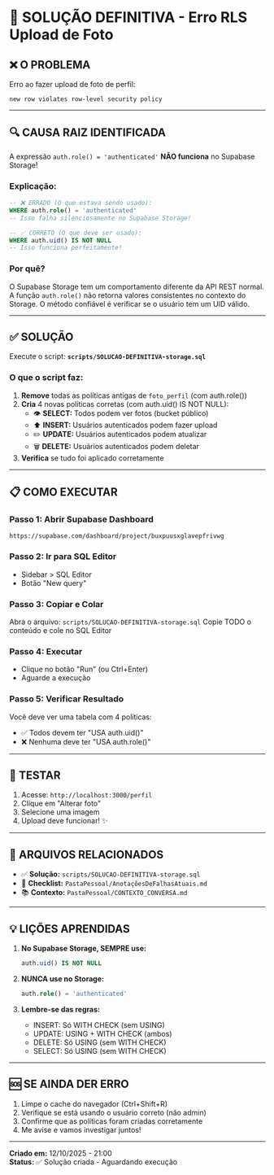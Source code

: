 # 🎯 SOLUÇÃO DEFINITIVA - Erro RLS Upload de Foto

## ❌ O PROBLEMA

Erro ao fazer upload de foto de perfil:
```
new row violates row-level security policy
```

---

## 🔍 CAUSA RAIZ IDENTIFICADA

A expressão `auth.role() = 'authenticated'` **NÃO funciona** no Supabase Storage!

### Explicação:

```sql
-- ❌ ERRADO (O que estava sendo usado):
WHERE auth.role() = 'authenticated'
-- Isso falha silenciosamente no Supabase Storage!

-- ✅ CORRETO (O que deve ser usado):
WHERE auth.uid() IS NOT NULL
-- Isso funciona perfeitamente!
```

### Por quê?

O Supabase Storage tem um comportamento diferente da API REST normal. A função `auth.role()` não retorna valores consistentes no contexto do Storage. O método confiável é verificar se o usuário tem um UID válido.

---

## ✅ SOLUÇÃO

Execute o script: **`scripts/SOLUCAO-DEFINITIVA-storage.sql`**

### O que o script faz:

1. **Remove** todas as políticas antigas de `foto_perfil` (com auth.role())
2. **Cria** 4 novas políticas corretas (com auth.uid() IS NOT NULL):
   - 👁️ **SELECT:** Todos podem ver fotos (bucket público)
   - ⬆️ **INSERT:** Usuários autenticados podem fazer upload
   - ✏️ **UPDATE:** Usuários autenticados podem atualizar
   - 🗑️ **DELETE:** Usuários autenticados podem deletar
3. **Verifica** se tudo foi aplicado corretamente

---

## 📋 COMO EXECUTAR

### Passo 1: Abrir Supabase Dashboard
```
https://supabase.com/dashboard/project/buxpuusxglavepfrivwg
```

### Passo 2: Ir para SQL Editor
- Sidebar > SQL Editor
- Botão "New query"

### Passo 3: Copiar e Colar
Abra o arquivo: `scripts/SOLUCAO-DEFINITIVA-storage.sql`
Copie TODO o conteúdo e cole no SQL Editor

### Passo 4: Executar
- Clique no botão "Run" (ou Ctrl+Enter)
- Aguarde a execução

### Passo 5: Verificar Resultado
Você deve ver uma tabela com 4 políticas:
- ✅ Todos devem ter "USA auth.uid()"
- ❌ Nenhuma deve ter "USA auth.role()"

---

## 🧪 TESTAR

1. Acesse: `http://localhost:3000/perfil`
2. Clique em "Alterar foto"
3. Selecione uma imagem
4. Upload deve funcionar! ✨

---

## 📂 ARQUIVOS RELACIONADOS

- ✅ **Solução:** `scripts/SOLUCAO-DEFINITIVA-storage.sql`
- 📝 **Checklist:** `PastaPessoal/AnotaçõesDeFalhasAtuais.md`
- 📚 **Contexto:** `PastaPessoal/CONTEXTO_CONVERSA.md`

---

## 💡 LIÇÕES APRENDIDAS

1. **No Supabase Storage, SEMPRE use:**
   ```sql
   auth.uid() IS NOT NULL
   ```
   
2. **NUNCA use no Storage:**
   ```sql
   auth.role() = 'authenticated'
   ```

3. **Lembre-se das regras:**
   - INSERT: Só WITH CHECK (sem USING)
   - UPDATE: USING + WITH CHECK (ambos)
   - DELETE: Só USING (sem WITH CHECK)
   - SELECT: Só USING (sem WITH CHECK)

---

## 🆘 SE AINDA DER ERRO

1. Limpe o cache do navegador (Ctrl+Shift+R)
2. Verifique se está usando o usuário correto (não admin)
3. Confirme que as políticas foram criadas corretamente
4. Me avise e vamos investigar juntos!

---

**Criado em:** 12/10/2025 - 21:00  
**Status:** ✅ Solução criada - Aguardando execução



